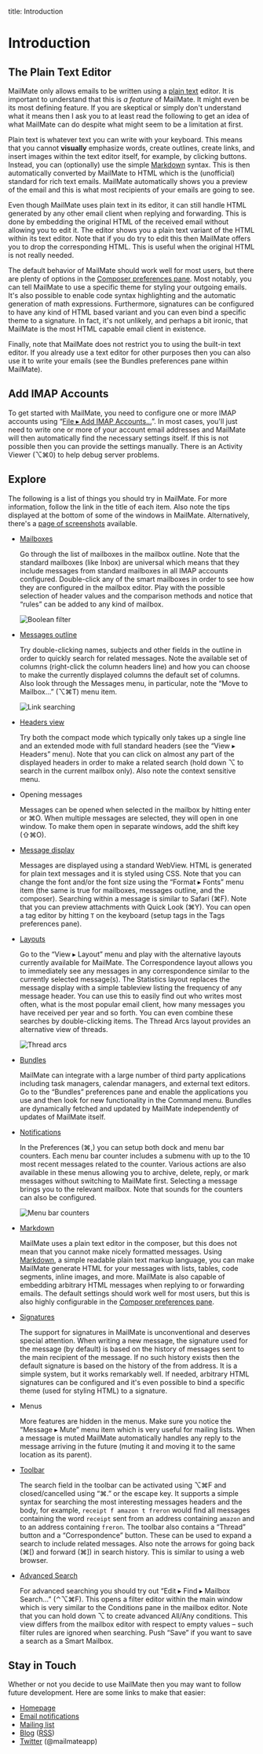title: Introduction

# <a name="introduction"></a>Introduction

## The Plain Text Editor

MailMate only allows emails to be written using a [plain text](https://en.wikipedia.org/wiki/Plain_text) editor. It is important to understand that this is *a feature* of MailMate. It might even be its most defining feature. If you are skeptical or simply don't understand what it means then I ask you to at least read the following to get an idea of what MailMate can do despite what might seem to be a limitation at first.

Plain text is whatever text you can write with your keyboard. This means that you cannot **visually** emphasize words, create outlines, create links, and insert images within the text editor itself, for example, by clicking buttons. Instead, you can (optionally) use the simple [Markdown](http://commonmark.org/help/) syntax. This is then automatically converted by MailMate to HTML which is the (unofficial) standard for rich text emails. MailMate automatically shows you a preview of the email and this is what most recipients of your emails are going to see.

Even though MailMate uses plain text in its editor, it can still handle HTML generated by any other email client when replying and forwarding. This is done by embedding the original HTML of the received email without allowing you to edit it. The editor shows you a plain text variant of the HTML within its text editor. Note that if you do try to edit this then MailMate offers you to drop the corresponding HTML. This is useful when the original HTML is not really needed.

The default behavior of MailMate should work well for most users, but there are plenty of options in the [Composer preferences pane][embedding]. Most notably, you can tell MailMate to use a specific theme for styling your outgoing emails. It's also possible to enable code syntax highlighting and the automatic generation of math expressions. Furthermore, signatures can be configured to have any kind of HTML based variant and you can even bind a specific theme to a signature. In fact, it's not unlikely, and perhaps a bit ironic, that MailMate is the most HTML capable email client in existence.

Finally, note that MailMate does not restrict you to using the built-in text editor. If you already use a text editor for other purposes then you can also use it to write your emails (see the Bundles preferences pane within MailMate).

## Add IMAP Accounts

To get started with MailMate, you need to configure one or more IMAP accounts using “[File ▸ Add IMAP Accounts…][setup]”. In most cases, you'll just need to write one or more of your account email addresses and MailMate will then automatically find the necessary settings itself. If this is not possible then you can provide the settings manually. There is an Activity Viewer (⌥⌘0) to help debug server problems.

[setup]: account_setup.html

## Explore

The following is a list of things you should try in MailMate. For more information, follow the link in the title of each item. Also note the tips displayed at the bottom of some of the windows in MailMate. Alternatively, there's a [page of screenshots](https://freron.com/screenshots) available.

*	[Mailboxes][organize]

	Go through the list of mailboxes in the mailbox outline. Note that the standard mailboxes (like Inbox) are universal which means that they include messages from standard mailboxes in all IMAP accounts configured. Double-click any of the smart mailboxes in order to see how they are configured in the mailbox editor. Play with the possible selection of header values and the comparison methods and notice that “rules” can be added to any kind of mailbox.

	<img src="images/boolean_filter.png" alt="Boolean filter" class="center" />

*	[Messages outline][messages outline]

	Try double-clicking names, subjects and other fields in the outline in order to quickly search for related messages. Note the available set of columns (right-click the column headers line) and how you can choose to make the currently displayed columns the default set of columns. Also look through the Messages menu, in particular, note the “Move to Mailbox…” (⌥⌘T) menu item.

	<img src="images/link_search.png" alt="Link searching" class="center" />

*	[Headers view][headers view]

	Try both the compact mode which typically only takes up a single line and an extended mode with full standard headers (see the “View ▸ Headers” menu). Note that you can click on almost any part of the displayed headers in order to make a related search (hold down ⌥ to search in the current mailbox only). Also note the context sensitive menu.

*	Opening messages

	Messages can be opened when selected in the mailbox by hitting enter or ⌘O. When multiple messages are selected, they will open in one window. To make them open in separate windows, add the shift key (⇧⌘O).

*	[Message display][message view]

	Messages are displayed using a standard WebView. HTML is generated for plain text messages and it is styled using CSS. Note that you can change the font and/or the font size using the “Format ▸ Fonts” menu item (the same is true for mailboxes, messages outline, and the composer). Searching within a message is similar to Safari (⌘F). Note that you can preview attachments with Quick Look (⌘Y). You can open a tag editor by hitting `T` on the keyboard (setup tags in the Tags preferences pane).

*	[Layouts][layouts]

	Go to the “View ▸ Layout” menu and play with the alternative layouts currently available for MailMate. The Correspondence layout allows you to immediately see any messages in any correspondence similar to the currently selected message(s). The Statistics layout replaces the message display with a simple tableview listing the frequency of any message header. You can use this to easily find out who writes most often, what is the most popular email client, how many messages you have received per year and so forth. You can even combine these searches by double-clicking items. The Thread Arcs layout provides an alternative view of threads.

	<img src="images/thread_arcs.png" alt="Thread arcs" class="center" />

*  [Bundles][bundles]

	MailMate can integrate with a large number of third party applications including task managers, calendar managers, and external text editors. Go to the “Bundles” preferences pane and enable the applications you use and then look for new functionality in the Command menu. Bundles are dynamically fetched and updated by MailMate independently of updates of MailMate itself.

*	[Notifications][notifications]

	In the Preferences (⌘,) you can setup both dock and menu bar counters. Each menu bar counter includes a submenu with up to the 10 most recent messages related to the counter. Various actions are also available in these menus allowing you to archive, delete, reply, or mark messages without switching to MailMate first. Selecting a message brings you to the relevant mailbox. Note that sounds for the counters can also be configured.

	<img src="images/menu_bar_counters.png" alt="Menu bar counters" class="center" />

*	[Markdown][markup]

	MailMate uses a plain text editor in the composer, but this does not mean that you cannot make nicely formatted messages. Using [Markdown][], a simple readable plain text markup language, you can make MailMate generate HTML for your messages with lists, tables, code segments, inline images, and more. MailMate is also capable of embedding arbitrary HTML messages when replying to or forwarding emails. The default settings should work well for most users, but this is also highly configurable in the [Composer preferences pane][embedding].

*	[Signatures][signatures]

	The support for signatures in MailMate is unconventional and deserves special attention. When writing a new message, the signature used for the message (by default) is based on the history of messages sent to the main recipient of the message. If no such history exists then the default signature is based on the history of the from address. It is a simple system, but it works remarkably well. If needed, arbitrary HTML signatures can be configured and it's even possible to bind a specific theme (used for styling HTML) to a signature.

*	Menus

	More features are hidden in the menus. Make sure you notice the “Message ▸ Mute” menu item which is very useful for mailing lists. When a message is muted MailMate automatically handles any reply to the message arriving in the future (muting it and moving it to the same location as its parent).

*	[Toolbar][search view]

	The search field in the toolbar can be activated using ⌥⌘F and closed/cancelled using “⌘.” or the escape key. It supports a simple syntax for searching the most interesting messages headers and the body, for example, `receipt f amazon t freron` would find all messages containing the word `receipt` sent from an address containing `amazon` and to an address containing `freron`. The toolbar also contains a “Thread” button and a “Correspondence” button. These can be used to expand a search to include related messages. Also note the arrows for going back (⌘[) and forward (⌘]) in search history. This is similar to using a web browser.

*	[Advanced Search][search view]

	For advanced searching you should try out “Edit ▸ Find ▸ Mailbox Search…” (⌃⌥⌘F). This opens a filter editor within the main window which is very similar to the Conditions pane in the mailbox editor. Note that you can hold down ⌥ to create advanced All/Any conditions. This view differs from the mailbox editor with respect to empty values – such filter rules are ignored when searching. Push “Save” if you want to save a search as a Smart Mailbox.

[markdown]: https://daringfireball.net/projects/markdown/
[css plist]: customization.html#css_plist
[organize]: organize.html
[messages outline]: view.html#messages_outline
[headers view]: view.html#headers
[message view]: view.html#webview
[layouts]: view.html#layouts
[bundles]: preferences.html#bundles_preferences
[markup]: preferences.html#markup_support
[signatures]: compose.html#signatures
[notifications]: preferences.html#notifications
[embedding]: preferences.html#embedding
[search view]: view.html#search

<!--
## Other Features

List...

* Navigate, read, tag, and reply to emails using the keyboard only.
* Change current mailbox or move emails to a mailbox using abbreviations.
* Create your own custom keybindings for common tasks.

Base smart mailboxes on any/all combinations of other (smart) mailboxes and use any/all combinations of matching conditions. Note the advanced and powerful “is in” comparison method.

The default signature and placement (top/bottom) of the signature in a new message is automatically derived from emails to the same recipient. Use a shortcut to select a different signature. Read more.

Notifications
Optionally display multiple dock counters, multiple menu bar counters, and notifications. Specify format strings for menu bar menu items and notifications.

Multiple Accounts
Universal mailboxes are supported including a unified Inbox. All IMAP servers are supported including SSL/TLS and server certificate validation.

Full Offline Access
Almost all functionality is available when offline including creating/deleting IMAP mailboxes. Changes done while offline are automatically synchronized when going online.

Scan prefs panes
Scan main menus

-->

## Stay in Touch

Whether or not you decide to use MailMate then you may want to follow future development. Here are some links to make that easier:

* [Homepage][]
* [Email notifications][email]
* [Mailing list][mailinglist]
* [Blog][] ([RSS][])
* [Twitter][] (@mailmateapp)

[homepage]: https://freron.com
[email]: https://freron.com/mm_subscribe
[blog]: https://blog.freron.com
[rss]: feed://blog.freron.com
[mailinglist]: https://lists.freron.com/listinfo/mailmate
[twitter]: https://twitter.com/mailmateapp

<!--
## Noteworthy Blog Posts

Make list of links to particularly interesting blog posts like the ones on Gmail, OAuth2, Markdown...

-->
